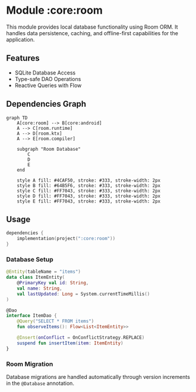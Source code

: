 # Module :core:room

This module provides local database functionality using Room ORM. It handles data persistence,
caching, and offline-first capabilities for the application.

## Features

- SQLite Database Access
- Type-safe DAO Operations
- Reactive Queries with Flow

## Dependencies Graph

```mermaid
graph TD
    A[core:room] --> B[core:android]
    A --> C[room.runtime]
    A --> D[room.ktx]
    A --> E[room.compiler]

    subgraph "Room Database"
        C
        D
        E
    end

    style A fill: #4CAF50, stroke: #333, stroke-width: 2px
    style B fill: #64B5F6, stroke: #333, stroke-width: 2px
    style C fill: #FF7043, stroke: #333, stroke-width: 2px
    style D fill: #FF7043, stroke: #333, stroke-width: 2px
    style E fill: #FF7043, stroke: #333, stroke-width: 2px
```

## Usage

```kotlin
dependencies {
    implementation(project(":core:room"))
}
```

### Database Setup

```kotlin
@Entity(tableName = "items")
data class ItemEntity(
    @PrimaryKey val id: String,
    val name: String,
    val lastUpdated: Long = System.currentTimeMillis()
)

@Dao
interface ItemDao {
    @Query("SELECT * FROM items")
    fun observeItems(): Flow<List<ItemEntity>>

    @Insert(onConflict = OnConflictStrategy.REPLACE)
    suspend fun insertItem(item: ItemEntity)
}
```

### Room Migration

Database migrations are handled automatically through version increments in the `@Database`
annotation.